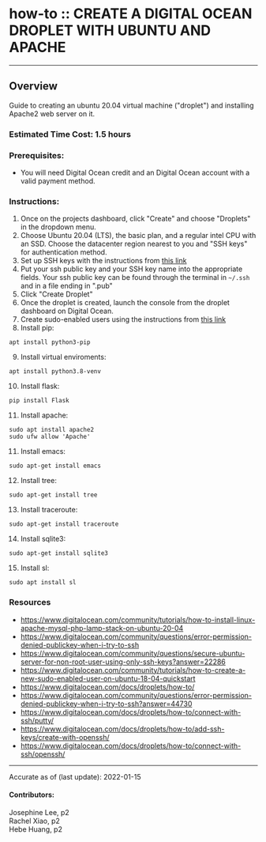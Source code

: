 # how-to :: CREATE A DIGITAL OCEAN DROPLET WITH UBUNTU AND APACHE
---
## Overview
Guide to creating an ubuntu 20.04 virtual machine ("droplet") and installing Apache2 web server on it.

### Estimated Time Cost: 1.5 hours

### Prerequisites:

- You will need Digital Ocean credit and an Digital Ocean account with a valid payment method.

### Instructions: 

1. Once on the projects dashboard, click "Create" and choose "Droplets" in the dropdown menu.
2. Choose Ubuntu 20.04 (LTS), the basic plan, and a regular intel CPU with an SSD. Choose the datacenter region nearest to you and "SSH keys" for authentication method.
3. Set up SSH keys with the instructions from [this link](https://docs.github.com/en/authentication/connecting-to-github-with-ssh/checking-for-existing-ssh-keys)
4. Put your ssh public key and your SSH key name into the appropriate fields. Your ssh public key can be found through the terminal in `~/.ssh` and in a file ending in ".pub"
5. Click "Create Droplet"
6. Once the droplet is created, launch the console from the droplet dashboard on Digital Ocean.
7. Create sudo-enabled users using the instructions from [this link](https://www.digitalocean.com/community/tutorials/how-to-create-a-new-sudo-enabled-user-on-ubuntu-18-04-quickstart)
8. Install pip: 
```
apt install python3-pip
```
9. Install virtual enviroments: 
```
apt install python3.8-venv
```
10. Install flask:
```
pip install Flask
```
11. Install apache:
```
sudo apt install apache2
sudo ufw allow 'Apache'
```
11. Install emacs:
```
sudo apt-get install emacs
```
12. Install tree:
```
sudo apt-get install tree
```
13. Install traceroute:
```
sudo apt-get install traceroute
```
14. Install sqlite3:
```
sudo apt-get install sqlite3
```
15. Install sl:
```
sudo apt install sl
```

### Resources
* https://www.digitalocean.com/community/tutorials/how-to-install-linux-apache-mysql-php-lamp-stack-on-ubuntu-20-04
* https://www.digitalocean.com/community/questions/error-permission-denied-publickey-when-i-try-to-ssh
* https://www.digitalocean.com/community/questions/secure-ubuntu-server-for-non-root-user-using-only-ssh-keys?answer=22286
* https://www.digitalocean.com/community/tutorials/how-to-create-a-new-sudo-enabled-user-on-ubuntu-18-04-quickstart
* https://www.digitalocean.com/docs/droplets/how-to/
* https://www.digitalocean.com/community/questions/error-permission-denied-publickey-when-i-try-to-ssh?answer=44730
* https://www.digitalocean.com/docs/droplets/how-to/connect-with-ssh/putty/
* https://www.digitalocean.com/docs/droplets/how-to/add-ssh-keys/create-with-openssh/
* https://www.digitalocean.com/docs/droplets/how-to/connect-with-ssh/openssh/


---

Accurate as of (last update): 2022-01-15

#### Contributors:  
Josephine Lee, p2  
Rachel Xiao, p2  
Hebe Huang, p2  
